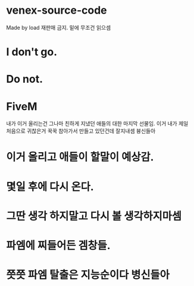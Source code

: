 # venex-source-code
Made by load 재판매 금지. 
밑에 무조건 읽으셈


# I don't go.
# Do not.
# FiveM

내가 이거 올리는건 그나마 친하게 지냈던 애들의 대한 마지막 선물임.
이거 내가 제일 처음으로 귀찮은거 꾹꾹 참아가서 만들고 있던건데 잘지내셈 븅신들아

# 이거 올리고 애들이 할말이 예상감.
# 몇일 후에 다시 온다.
# 그딴 생각 하지말고 다시 볼 생각하지마셈
# 파엠에 찌들어든 겜창들.
# 쯧쯧 파엠 탈출은 지능순이다 병신들아
